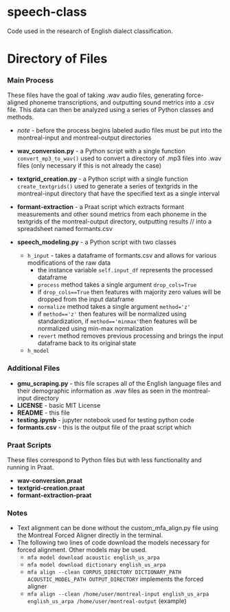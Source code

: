 # speech-class
Code used in the research of English dialect classification.
# Directory of Files
### Main Process
<p> These files have the goal of taking .wav audio files, generating force-aligned phoneme transcriptions, and outputting sound metrics into a .csv file. This data
can then be analyzed using a series of Python classes and methods. </p>

- *note* - before the process begins labeled audio files must be put into the montreal-input and montreal-output directories <br>
- **wav_conversion.py** - a Python script with a single function `convert_mp3_to_wav()` used to convert a directory of .mp3 files into .wav files (only necessary if this is not already the case) <br>
- **textgrid_creation.py** - a Python script with a single function `create_textgrids()` used to generate a series of textgrids in the montreal-input directory that have the specified text as a single interval <br>

- **formant-extraction** - a Praat script which extracts formant measurements and other sound metrics from each phoneme in the textgrids of the montreal-output directory, outputting results //
into a spreadsheet named formants.csv <br>
- **speech_modeling.py** - a Python script with two classes <br>
  - `h_input` - takes a dataframe of formants.csv and allows for various modifications of the raw data <br>
    - the instance variable `self.input_df` represents the processed dataframe <br>
    - `process` method takes a single argument `drop_cols=True` <br>
    - if `drop_cols==True` then features with majority zero values will be dropped from the input dataframe <br>
    - `normalize` method takes a single argument `method='z'` <br>
    - if `method=='z'` then features will be normalized using standardization, if `method=='minmax'`then features will be normalized using min-max normalization <br>
    - `revert` method removes previous processing and brings the input dataframe back to its original state <br>
  - `h_model` <br>

### Additional Files <br>
- **gmu_scraping.py** - this file scrapes all of the English language files and their demographic information as .wav files as seen in the montreal-input directory <br>
- **LICENSE** - basic MIT License <br>
- **README** - this file <br>
- **testing.ipynb** - jupyter notebook used for testing python code <br>
- **formants.csv** - this is the output file of the praat script which <br>

### Praat Scripts
<p> These files correspond to Python files but with less functionality and running in Praat.</p>

- **wav-conversion.praat** <br>
- **textgrid-creation.praat** <br>
-  **formant-extraction-praat** <br>

### Notes
- Text alignment can be done without the custom_mfa_align.py file using the Montreal Forced Aligner directly in the terminal. <br>
- The following two lines of code download the models necessary for forced alignment. Other models may be used. <br>
  - `mfa model download acoustic english_us_arpa` <br>
  - `mfa model download dictionary english_us_arpa` <br>
  - `mfa align --clean CORPUS_DIRECTORY DICTIONARY_PATH ACOUSTIC_MODEL_PATH OUTPUT_DIRECTORY` implements the forced aligner <br>
  - `mfa align --clean /home/user/montreal-input english_us_arpa english_us_arpa /home/user/montreal-output` (example) <br>
